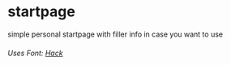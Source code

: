 # startpage
simple personal startpage with filler info in case you want to use
###### Uses Font: [Hack](http://sourcefoundry.org/hack/)
